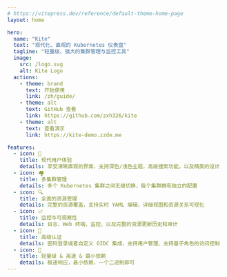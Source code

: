 ```yaml
---
# https://vitepress.dev/reference/default-theme-home-page
layout: home

hero:
  name: "Kite"
  text: "现代化、直观的 Kubernetes 仪表盘"
  tagline: "轻量级、强大的集群管理与监控工具"
  image:
    src: /logo.svg
    alt: Kite Logo
  actions:
    - theme: brand
      text: 开始使用
      link: /zh/guide/
    - theme: alt
      text: GitHub 查看
      link: https://github.com/zxh326/kite
    - theme: alt
      text: 查看演示
      link: https://kite-demo.zzde.me

features:
  - icon: 🎯
    title: 现代用户体验
    details: 享受清晰直观的界面，支持深色/浅色主题，高级搜索功能，以及精美的设计
  - icon: 🏘️
    title: 多集群管理
    details: 多个 Kubernetes 集群之间无缝切换，每个集群拥有独立的配置
  - icon: 🔍
    title: 全面的资源管理
    details: 完整的资源覆盖，支持实时 YAML 编辑，详细视图和资源关系可视化
  - icon: 📈
    title: 监控与可观察性
    details: 日志、Web 终端、监控、以及完整的资源更新历史和审计
  - icon: 🔐
    title: 高级认证
    details: 密码登录或者自定义 OIDC 集成，支持用户管理、支持基于角色的访问控制
  - icon: 🚀
    title: 轻量级 & 高速 & 最小依赖
    details: 极速响应，最小依赖，一个二进制即可
---
```

